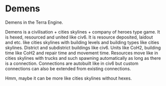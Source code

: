 # Demens

Demens in the Terra Engine.

Demens is a civilisation + cities skylines + company of heroes type game. It is hexed, resourced and united like civ6. It is resource deposited, laidout and etc. like cities skylines with building levels and building types like cities skylines. District and subdistrict buildings like civ6. Units like CoH2, building time like CoH2 and repair time and movement time. Resources move like in cities skylines with trucks and such spawning automatically as long as there is a connection. Connections are autobuilt like in civ6 but custom connections can also be extended from existing connections.

Hmm, maybe it can be more like cities skylines without hexes.
